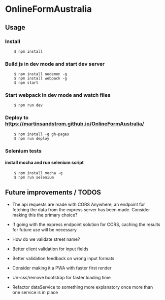 # OnlineFormAustralia

## Usage

### Install

```console
    $ npm install
```

### Build js in dev mode and start dev server

```console
    $ npm install nodemon -g
    $ npm install webpack -g
    $ npm start
```
### Start webpack in dev mode and watch files

```console
    $ npm run dev
```

### Deploy to https://martinsandstrom.github.io/OnlineFormAustralia/

```console
    $ npm install -g gh-pages
    $ npm run deploy
```

### Selenium tests

#### install mocha and run selenium script

```console
    $ npm install mocha -g
    $ npm run selenium
```


## Future improvements / TODOS

* The api requests are made with CORS Anywhere, an endpoint for fetching the data from the express server has been made. Consider making this the primary choice?

* If going with the express endpoint solution for CORS, caching the results for future use will be necessary

* How do we validate street name?

* Better client validation for input fields

* Better validation feedback on wrong input formats

* Consider making it a PWA with faster first render

* Un-css/remove bootstrap for faster loading time

* Refactor dataService to something more explanatory once more than one service is in place
